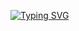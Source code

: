 [![Typing SVG](https://readme-typing-svg.demolab.com/?lines=First+line+of+text;Second+line+of+text)](https://git.io/typing-svg)


<!--

[![Anurag's GitHub stats](https://github-readme-stats.vercel.app/api?username=nikpim)](https://github.com/anuraghazra/github-readme-stats)

**NikPim/NikPim** is a ✨ _special_ ✨ repository because its `README.md` (this file) appears on your GitHub profile.

Here are some ideas to get you started:

- 🔭 I’m currently working on ...
- 🌱 I’m currently learning ...
- 👯 I’m looking to collaborate on ...
- 🤔 I’m looking for help with ...
- 💬 Ask me about ...
- 📫 How to reach me: ...
- 😄 Pronouns: ...
- ⚡ Fun fact: ...
-->
